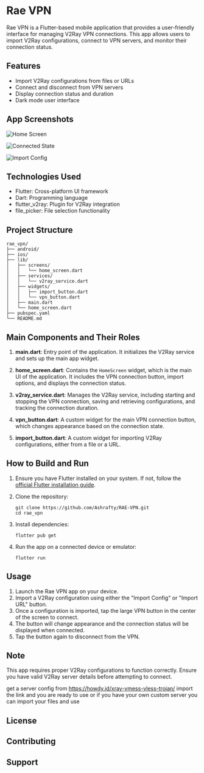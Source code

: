 # Rae VPN

Rae VPN is a Flutter-based mobile application that provides a user-friendly interface for managing V2Ray VPN connections. This app allows users to import V2Ray configurations, connect to VPN servers, and monitor their connection status.

## Features

- Import V2Ray configurations from files or URLs
- Connect and disconnect from VPN servers
- Display connection status and duration
- Dark mode user interface

## App Screenshots

![Home Screen](screenshots/home_screen.png)


![Connected State](screenshots/connected_state.png)


![Import Config](screenshots/import_config.png)



## Technologies Used

- Flutter: Cross-platform UI framework
- Dart: Programming language
- flutter_v2ray: Plugin for V2Ray integration
- file_picker: File selection functionality

## Project Structure

```
rae_vpn/
├── android/
├── ios/
├── lib/
│   ├── screens/
│   │   └── home_screen.dart
│   ├── services/
│   │   └── v2ray_service.dart
│   ├── widgets/
│   │   ├── import_button.dart
│   │   └── vpn_button.dart
│   ├── main.dart
│   └── home_screen.dart
├── pubspec.yaml
└── README.md
```

## Main Components and Their Roles

1. **main.dart**: Entry point of the application. It initializes the V2Ray service and sets up the main app widget.

2. **home_screen.dart**: Contains the `HomeScreen` widget, which is the main UI of the application. It includes the VPN connection button, import options, and displays the connection status.

3. **v2ray_service.dart**: Manages the V2Ray service, including starting and stopping the VPN connection, saving and retrieving configurations, and tracking the connection duration.

4. **vpn_button.dart**: A custom widget for the main VPN connection button, which changes appearance based on the connection state.

5. **import_button.dart**: A custom widget for importing V2Ray configurations, either from a file or a URL.

## How to Build and Run

1. Ensure you have Flutter installed on your system. If not, follow the [official Flutter installation guide](https://flutter.dev/docs/get-started/install).

2. Clone the repository:
   ```
   git clone https://github.com/Ashrafty/RAE-VPN.git
   cd rae_vpn
   ```

3. Install dependencies:
   ```
   flutter pub get
   ```

4. Run the app on a connected device or emulator:
   ```
   flutter run
   ```

## Usage

1. Launch the Rae VPN app on your device.
2. Import a V2Ray configuration using either the "Import Config" or "Import URL" button.
3. Once a configuration is imported, tap the large VPN button in the center of the screen to connect.
4. The button will change appearance and the connection status will be displayed when connected.
5. Tap the button again to disconnect from the VPN.

## Note

This app requires proper V2Ray configurations to function correctly. Ensure you have valid V2Ray server details before attempting to connect.

get a server config from https://howdy.id/xray-vmess-vless-trojan/ import the link and you are ready to use or if you have your own custom server you can import your files and use

## License

<!-- [Add your license information here] -->

## Contributing

<!-- [Add contribution guidelines here] -->

## Support

<!-- [Add support information or contact details here] -->
